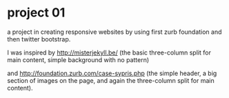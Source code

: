 project 01
=============

a project in creating responsive websites by using first zurb foundation and then twitter bootstrap.

I was inspired by http://misterjekyll.be/ (the basic three-column split for main content, simple background with no pattern)

and http://foundation.zurb.com/case-sypris.php (the simple header, a big section of images on the page, and again the three-column split for main content).
